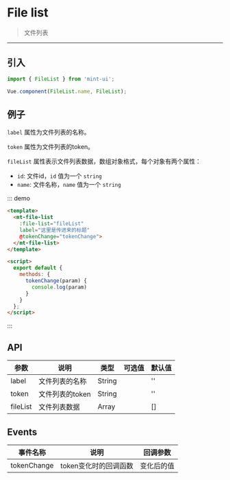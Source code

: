 # File list

> 文件列表

-------------

## 引入

```javascript
import { FileList } from 'mint-ui';

Vue.component(FileList.name, FileList);
```

## 例子

`label` 属性为文件列表的名称。

`token` 属性为文件列表的token。

`fileList` 属性表示文件列表数据，数组对象格式，每个对象有两个属性：
*  `id`: 文件id，`id` 值为一个 `string`
*  `name`: 文件名称，`name` 值为一个 `string`


::: demo
```html
<template>
  <mt-file-list
    :file-list="fileList"
    label="这里是传进来的标题"
    @tokenChange="tokenChange">
  </mt-file-list>
</template>

<script>
  export default {
    methods: {
      tokenChange(param) {
        console.log(param)
      }
    }
  };
</script>
```
:::


## API
| 参数 | 说明 | 类型 | 可选值 | 默认值 |
|------|-------|---------|-------|--------|
| label | 文件列表的名称 | String | | '' |
| token | 文件列表的token | String | | '' |
| fileList | 文件列表数据 | Array | | [] |


## Events
| 事件名称 | 说明 | 回调参数 |
|------|-------|---------|
| tokenChange | token变化时的回调函数 | 变化后的值 |

<script>
import axios from 'axios';
export default {
  name: 'page-field',
  data() {
    return {
      fileList: [{
    "id": "7b222cae0a124f3e9575475d262fa43e",
    "name": "51285f66d016092470269b6ad00735fae7cd3491.jpg",
    "deleteUrl": "#",
    "fileUrl": "/emap/sys/emapcomponent/file/getAttachmentFile/7b222cae0a124f3e9575475d262fa43e.do",
    "middleWid": "7b222cae0a124f3e9575475d262fa43e_1",
    "smallWid": "7b222cae0a124f3e9575475d262fa43e_2",
    "middleSizeImageUrl": "/emap/sys/emapcomponent/file/getAttachmentFile/7b222cae0a124f3e9575475d262fa43e_1.do",
    "smallSizeImageUrl": "/emap/sys/emapcomponent/file/getAttachmentFile/7b222cae0a124f3e9575475d262fa43e_2.do",
    "ts": "2016-12-20 16:59:38",
    "size": "41212",
    "orderNum": 1,
    "isImage": true
  }, {
    "id": "3efd9d5c00a44181bc9523d06e37201c",
    "name": "51285f66d016092470269b6ad00735fae7cd3491.jpg",
    "deleteUrl": "#",
    "fileUrl": "/emap/sys/emapcomponent/file/getAttachmentFile/3efd9d5c00a44181bc9523d06e37201c.do",
    "middleWid": "3efd9d5c00a44181bc9523d06e37201c_1",
    "smallWid": "3efd9d5c00a44181bc9523d06e37201c_2",
    "middleSizeImageUrl": "/emap/sys/emapcomponent/file/getAttachmentFile/3efd9d5c00a44181bc9523d06e37201c_1.do",
    "smallSizeImageUrl": "/emap/sys/emapcomponent/file/getAttachmentFile/3efd9d5c00a44181bc9523d06e37201c_2.do",
    "ts": "2017-01-06 17:20:15",
    "size": "41212",
    "orderNum": 2,
    "isImage": true
  }, {
    "id": "48b1342891d44d0fb44ca6d9e905b65f",
    "name": "6e6bd46aly1farl3bouo8j20fk0fkq3s0.jpg",
    "deleteUrl": "#",
    "fileUrl": "/emap/sys/emapcomponent/file/getAttachmentFile/48b1342891d44d0fb44ca6d9e905b65f.do",
    "middleWid": "48b1342891d44d0fb44ca6d9e905b65f_1",
    "smallWid": "48b1342891d44d0fb44ca6d9e905b65f_2",
    "middleSizeImageUrl": "/emap/sys/emapcomponent/file/getAttachmentFile/48b1342891d44d0fb44ca6d9e905b65f_1.do",
    "smallSizeImageUrl": "/emap/sys/emapcomponent/file/getAttachmentFile/48b1342891d44d0fb44ca6d9e905b65f_2.do",
    "ts": "2017-01-06 17:02:37",
    "size": "38516",
    "orderNum": 3,
    "isImage": true
  }, {
    "id": "9a57b7ab333e4d6caddbd3620f923a2f",
    "name": "51285f66d016092470269b6ad00735fae7cd3491.jpg",
    "deleteUrl": "#",
    "fileUrl": "/emap/sys/emapcomponent/file/getAttachmentFile/9a57b7ab333e4d6caddbd3620f923a2f.do",
    "middleWid": "9a57b7ab333e4d6caddbd3620f923a2f_1",
    "smallWid": "9a57b7ab333e4d6caddbd3620f923a2f_2",
    "middleSizeImageUrl": "/emap/sys/emapcomponent/file/getAttachmentFile/9a57b7ab333e4d6caddbd3620f923a2f_1.do",
    "smallSizeImageUrl": "/emap/sys/emapcomponent/file/getAttachmentFile/9a57b7ab333e4d6caddbd3620f923a2f_2.do",
    "ts": "2017-01-06 17:21:04",
    "size": "41212",
    "orderNum": 4,
    "isImage": true
  }, {
    "id": "653e90f3d8b048ee979f557f9249cfc5",
    "name": "emapDebug.js",
    "deleteUrl": "#",
    "fileUrl": "/emap/sys/emapcomponent/file/getAttachmentFile/653e90f3d8b048ee979f557f9249cfc5.do",
    "ts": "2017-01-06 17:02:42",
    "size": "1291",
    "orderNum": 5,
    "isImage": false
  }]
    };
  },
  methods: {
    tokenChange:function(){

    }
    // getFileList() {
    //   axios.get('/mock/fileList.json').then(resp => {
    //     let respData = resp.data;
    //     if (respData.success === true) {
    //       this.fileList = respData.items;
    //     }
    //   });
    // }
  },
  mounted() {
    //this.getFileList();
  }
};
</script>

